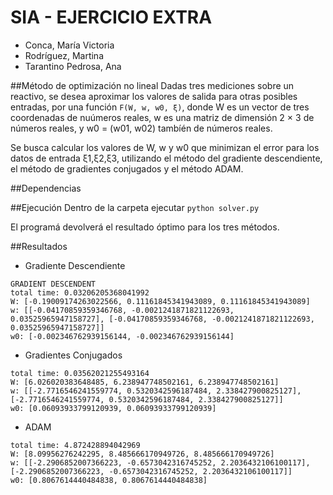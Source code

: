 # SIA - EJERCICIO EXTRA

- Conca, María Victoria
- Rodríguez, Martina
- Tarantino Pedrosa, Ana

##Método de optimización no lineal 
Dadas tres mediciones sobre un reactivo, se desea aproximar los valores de salida para otras posibles entradas, por una función ```F(W, w, w0, ξ)```, donde W es un vector de tres coordenadas de nuúmeros reales, w es una matriz de dimensión 2 × 3 de números reales, y w0 = (w01, w02) tambíén de números reales.

Se busca calcular los valores de W, w y w0 que minimizan el error para los datos de entrada ξ1,ξ2,ξ3, utilizando el método del gradiente descendiente, el método de gradientes conjugados y el método ADAM.

##Dependencias

##Ejecución
Dentro de la carpeta ejecutar
```python solver.py```

El programá devolverá el resultado óptimo para los tres métodos.

##Resultados

- Gradiente Descendiente
```
GRADIENT DESCENDENT
total time: 0.03206205368041992
W: [-0.19009174263022566, 0.11161845341943089, 0.11161845341943089]
w: [[-0.04170859359346768, -0.0021241871821122693, 0.03525965947158727], [-0.04170859359346768, -0.0021241871821122693, 0.03525965947158727]]
w0: [-0.002346762939156144, -0.002346762939156144]
```
- Gradientes Conjugados
```
total time: 0.03562021255493164
W: [6.026020383648485, 6.238947748502161, 6.238947748502161]
w: [[-2.7716546241559774, 0.5320342596187484, 2.338427900825127], [-2.7716546241559774, 0.5320342596187484, 2.338427900825127]]
w0: [0.06093933799120939, 0.06093933799120939]
```
- ADAM
```
total time: 4.872428894042969
W: [8.09956276242295, 8.485666170949726, 8.485666170949726]
w: [[-2.2906852007366223, -0.6573042316745252, 2.2036432106100117], [-2.2906852007366223, -0.6573042316745252, 2.2036432106100117]]
w0: [0.8067614440484838, 0.8067614440484838]
```